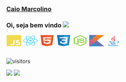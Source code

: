 ### [Caio Marcolino](https://github.com/CaioM4rcolino)
### Oi, seja bem vindo <img src="https://raw.githubusercontent.com/iampavangandhi/iampavangandhi/master/gifs/Hi.gif" width="30px">

  <div style="display: inline_block">
  <img align="center" alt="Matheus-Js" height="30" width="40" src="https://raw.githubusercontent.com/devicons/devicon/master/icons/javascript/javascript-plain.svg">
  <img align="center" alt="Matheus-React" height="30" width="40" src="https://raw.githubusercontent.com/devicons/devicon/master/icons/react/react-original.svg">
  <img align="center" alt="Matheus-HTML" height="30" width="40" src="https://raw.githubusercontent.com/devicons/devicon/master/icons/html5/html5-original.svg">
  <img align="center" alt="Matheus-CSS" height="30" width="40" src="https://raw.githubusercontent.com/devicons/devicon/master/icons/css3/css3-original.svg">
  <img align="center" alt="Matheus-NODE" height="30" width="40" src="https://raw.githubusercontent.com/devicons/devicon/master/icons/nodejs/nodejs-original.svg">
  <img align="center" alt="Matheus-Kotlin" height="30" width="40" src="https://raw.githubusercontent.com/devicons/devicon/master/icons/kotlin/kotlin-original.svg">
  <img align="center" alt="Matheus-Java" height="30" width="40" src="https://raw.githubusercontent.com/devicons/devicon/master/icons/java/java-original.svg">
  <!-- <img align="center" alt="Matheus-CSS" height="30" width="40" src="https://raw.githubusercontent.com/devicons/devicon/master/icons/python/python-original.svg"> -->
  <br>
  <br>
  
  ![visitors](https://visitor-badge.glitch.me/badge?page_id=CaioM4rcolino/)

  <div style="display: inline_block">
    <img height="180em" src="https://github-readme-stats.vercel.app/api?username=CaioM4rcolino&show_icons=true&hide_border=true&&count_private=true&include_all_commits=true" />
    <img height="162em" src="https://github-readme-stats.vercel.app/api/top-langs/?username=CaioM4rcolino&layout=compact&title_color=61dafb&text_color=FFFFFF&icon_color=61dafb&bg_color=20232a"/>
  </div>
<!--START_SECTION:waka-->

<!--END_SECTION:waka-->
